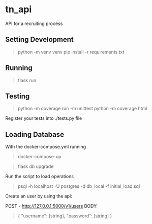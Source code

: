 # tn_api
API for a recruiting process

## Setting Development
> python -m venv venv
> pip install -r requirements.txt

## Running
> flask run

## Testing
> python -m coverage run -m unittest 
> python -m coverage html

Register your tests into ./tests.py file 

## Loading Database
With the docker-compose.yml running
> docker-compose-up

> flask db upgrade

Run the script to load operations
> psql -h localhost -U postgres -d db_local -f initial_load.sql

Create an user by using the api: 

POST - http://127.0.0.1:5000/v1/users
BODY:
> { "username": [string], "password": [string] }

